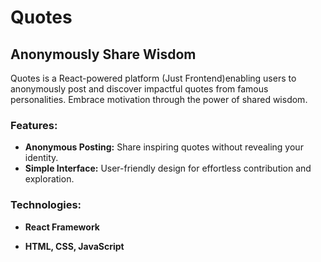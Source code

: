 # Quotes

## Anonymously Share Wisdom

Quotes is a React-powered platform (Just Frontend)enabling users to anonymously post and discover impactful quotes from famous personalities. Embrace motivation through the power of shared wisdom.

### Features:

- **Anonymous Posting:** Share inspiring quotes without revealing your identity.
- **Simple Interface:** User-friendly design for effortless contribution and exploration.

### Technologies:

- **React Framework**
  
- **HTML, CSS, JavaScript**
